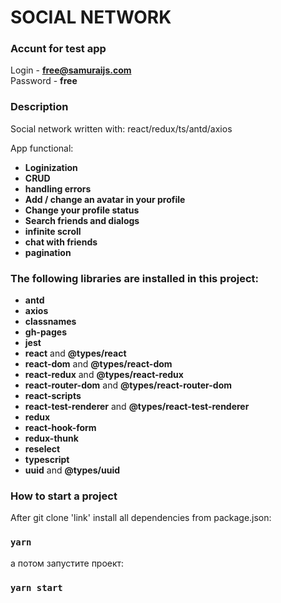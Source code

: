 # SOCIAL NETWORK
### Accunt for test app

 Login - **free@samuraijs.com**<br>
 Password - **free**
### Description
Social network written with: react/redux/ts/antd/axios<br>

App functional:
- **Loginization**
- **CRUD**
- **handling errors**
- **Add / change an avatar in your profile**
- **Change your profile status**
- **Search friends and dialogs**
- **infinite scroll**
- **chat with friends**
- **pagination**

### The following libraries are installed in this project:

- **antd** 
- **axios** 
- **classnames**
- **gh-pages**
- **jest**
- **react** and **@types/react**
- **react-dom** and **@types/react-dom**
- **react-redux** and **@types/react-redux**
- **react-router-dom** and **@types/react-router-dom**
- **react-scripts** 
- **react-test-renderer** and **@types/react-test-renderer**
- **redux**
- **react-hook-form** 
- **redux-thunk**
- **reselect**
- **typescript** 
- **uuid** and **@types/uuid**

### How to start a project
After git clone 'link' install all dependencies from package.json:
### `yarn`

а потом запустите проект:
### `yarn start`


